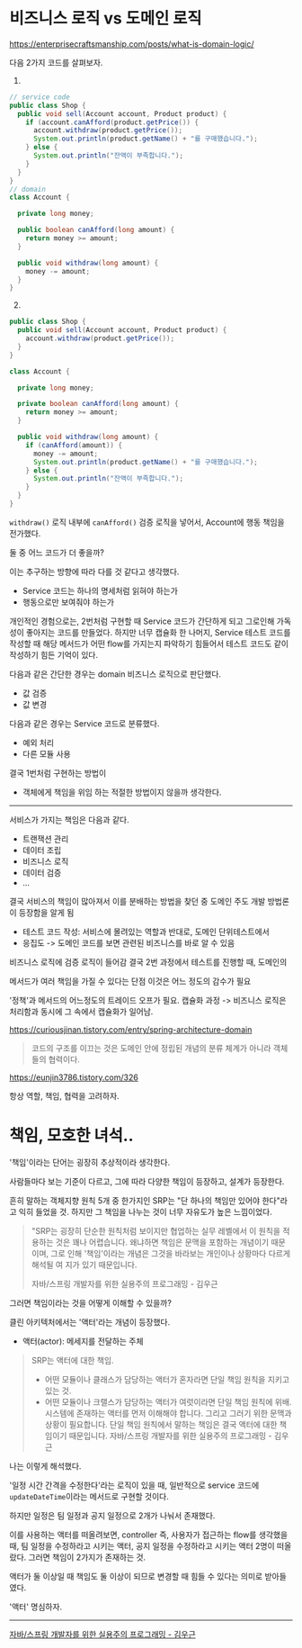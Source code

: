# 비즈니스 로직 vs 도메인 로직

https://enterprisecraftsmanship.com/posts/what-is-domain-logic/

다음 2가지 코드를 살펴보자.

1. 
```java
// service code
public class Shop {
  public void sell(Account account, Product product) {
    if (account.canAfford(product.getPrice()) {
      account.withdraw(product.getPrice());
      System.out.println(product.getName() + "를 구매했습니다.");
    } else {
      System.out.println("잔액이 부족합니다.");
    }
  }
}
// domain
class Account {

  private long money;

  public boolean canAfford(long amount) {
    return money >= amount;
  }

  public void withdraw(long amount) {
    money -= amount;
  }
}
```
2.
```java
public class Shop {
  public void sell(Account account, Product product) {
    account.withdraw(product.getPrice());
  }
}

class Account {

  private long money;

  private boolean canAfford(long amount) {
    return money >= amount;
  }

  public void withdraw(long amount) {
    if (canAfford(amount)) {
      money -= amount;
      System.out.println(product.getName() + "를 구매했습니다.");
    } else {
      System.out.println("잔액이 부족합니다.");
    }
  }
}
```
`withdraw()` 로직 내부에 `canAfford()` 검증 로직을 넣어서, Account에 행동 책임을 전가했다.

둘 중 어느 코드가 더 좋을까?

이는 추구하는 방향에 따라 다를 것 같다고 생각했다.
- Service 코드는 하나의 명세처럼 읽혀야 하는가
- 행동으로만 보여줘야 하는가

개인적인 경험으로는, 2번처럼 구현할 때 Service 코드가 간단하게 되고 그로인해 가독성이 좋아지는 코드를 만들었다.
하지만 너무 캡슐화 한 나머지, Service 테스트 코드를 작성할 때 해당 메서드가 어떤 flow를 가지는지 파악하기 힘들어서 테스트 코드도 같이 작성하기 힘든 기억이 있다.

다음과 같은 간단한 경우는 domain 비즈니스 로직으로 판단했다.
- 값 검증
- 값 변경

다음과 같은 경우는 Service 코드로 분류했다.
- 예외 처리
- 다른 모듈 사용

결국 1번처럼 구현하는 방법이
- 객체에게 책임을 위임
하는 적절한 방법이지 않을까 생각한다.

---

서비스가 가지는 책임은 다음과 같다.
- 트랜잭션 관리
- 데이터 조립
- 비즈니스 로직
- 데이터 검증
- ...

결국 서비스의 책임이 많아져서 이를 분배하는 방법을 찾던 중 도메인 주도 개발 방법론이 등장함을 알게 됨

- 테스트 코드 작성: 서비스에 몰려있는 역할과 반대로, 도메인 단위테스트에서 
- 응집도 -> 도메인 코드를 보면 관련된 비즈니스를 바로 알 수 있음

비즈니스 로직에 검증 로직이 들어감
결국 2번 과정에서 테스트를 진행할 때, 도메인의 

메서드가 여러 책임을 가질 수 있다는 단점
이것은 어느 정도의 감수가 필요

'정책'과 메서드의 어느정도의 트레이드 오프가 필요.
캡슐화 과정 -> 비즈니스 로직은 처리함과 동시에 그 속에서 캡슐화가 일어남.

https://curiousjinan.tistory.com/entry/spring-architecture-domain

> 코드의 구조를 이끄는 것은 도메인 안에 정립된 개념의 분류 체계가 아니라 객체들의 협력이다.

https://eunjin3786.tistory.com/326

항상 역할, 책임, 협력을 고려하자.

# 책임, 모호한 녀석..

'책임'이라는 단어는 굉장히 추상적이라 생각한다.

사람들마다 보는 기준이 다르고, 그에 따라 다양한 책임이 등장하고, 설계가 등장한다.

흔히 말하는 객체지향 원칙 5개 중 한가지인 SRP는 "단 하나의 책임만 있어야 한다"라고 익히 들었을 것. 하지만 그 책임을 나누는 것이 너무 자유도가 높은 느낌이었다. 

> "SRP는 굉장히 단순한 원칙처럼 보이지만 협업하는 실무 레벨에서 이 원칙을 적용하는 것은 꽤나 어렵습니다.
> 왜냐하면 책임은 문맥을 포함하는 개념이기 때문이며, 그로 인해 '책임'이라는 개념은 그것을 바라보는 개인이나 상황마다 다르게 해석될 여
> 지가 있기 때문입니다.
>
> 자바/스프링 개발자를 위한 실용주의 프로그래밍 - 김우근

그러면 책임이라는 것을 어떻게 이해할 수 있을까?

클린 아키텍처에서는 '액터'라는 개념이 등장했다.

- 액터(actor): 메세지를 전달하는 주체


> SRP는 액터에 대한 책임. 
> - 어떤 모듈이나 클래스가 담당하는 액터가 혼자라면 단일 책임 원칙을 지키고 있는 것.
> - 어떤 모듈이나 크랠스가 담당하는 액터가 여럿이라면 단일 책임 원칙에 위배.
> 시스템에 존재하는 액터를 먼저 이해해야 합니다. 그리고 그러기 위한 문맥과 상황이 필요합니다. 단일 책임 원칙에서 말하는 책임은 결국 액터에 대한 책임이기 때문입니다.
> 자바/스프링 개발자를 위한 실용주의 프로그래밍 - 김우근

나는 이렇게 해석했다.

'일정 시간 간격을 수정한다'라는 로직이 있을 때, 일반적으로 service 코드에 `updateDateTime`이라는 메서드로 구현할 것이다.

하지만 일정은 팀 일정과 공지 일정으로 2개가 나눠서 존재했다.

이를 사용하는 액터를 떠올려보면, controller 즉, 사용자가 접근하는 flow를 생각했을 때, 팀 일정을 수정하라고 시키는 액터, 공지 일정을 수정하라고 시키는 액터 2명이 떠올랐다. 그러면 책임이 2가지가 존재하는 것.

액터가 둘 이상일 때 책임도 둘 이상이 되므로 변경할 때 힘들 수 있다는 의미로 받아들였다.

'액터' 명심하자.

---

[자바/스프링 개발자를 위한 실용주의 프로그래밍 - 김우근]()
